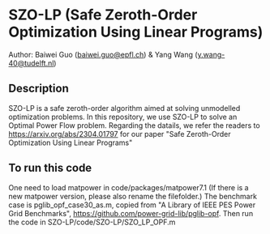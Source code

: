 # SZO-LP (Safe Zeroth-Order Optimization Using Linear Programs)
Author: Baiwei Guo (baiwei.guo@epfl.ch) & Yang Wang (y.wang-40@tudelft.nl)

## Description
SZO-LP is a safe zeroth-order algorithm aimed at solving unmodelled optimization problems. In this repository, we use SZO-LP to solve an Optimal Power Flow problem.
Regarding the datails, we refer the readers to https://arxiv.org/abs/2304.01797 for our paper "Safe Zeroth-Order Optimization Using Linear Programs"

## To run this code
One need to load matpower in code/packages/matpower7.1 (If there is a new matpower version, please also rename the filefolder.)
The benchmark case is pglib_opf_case30_as.m, copied from "A Library of IEEE PES Power Grid Benchmarks", https://github.com/power-grid-lib/pglib-opf.
Then run the code in SZO-LP/code/SZO-LP/SZO_LP_OPF.m

